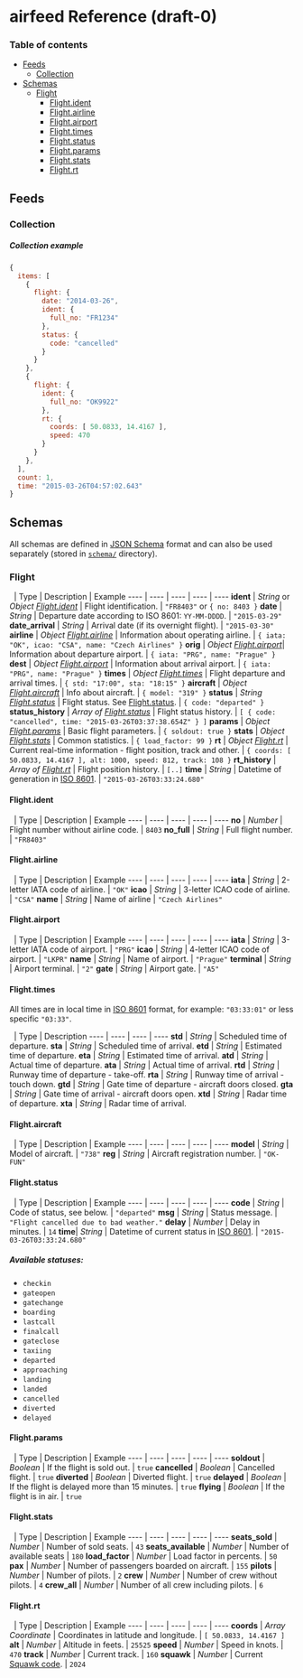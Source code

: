 # airfeed Reference (draft-0)


### Table of contents
- [Feeds](#feeds)
   - [Collection](#collection)
- [Schemas](#schemas)
  - [Flight](#flight)
    - [Flight.ident](#flightident)
    - [Flight.airline](#flightairline)
    - [Flight.airport](#flightairport)
    - [Flight.times](#flighttimes)
    - [Flight.status](#flightstatus)
    - [Flight.params](#flightparams)
    - [Flight.stats](#flightstats)
    - [Flight.rt](#flightrt)

## Feeds
### Collection

##### Collection example
```javascript
{
  items: [
    {
      flight: {
        date: "2014-03-26",
        ident: {
          full_no: "FR1234"
        },
        status: {
          code: "cancelled"
        }
      }
    },
    {
      flight: {
        ident: {
          full_no: "OK9922"
        },
        rt: {
          coords: [ 50.0833, 14.4167 ],
          speed: 470
        }
      }
    },
  ],
  count: 1,
  time: "2015-03-26T04:57:02.643"
}
```

## Schemas
All schemas are defined in [JSON Schema](http://json-schema.org) format and can also be used separately (stored in [`schema/`](/schema) directory).

### Flight
&nbsp; | Type | Description | Example
---- | ---- | ---- | ---- | ----
**ident** | *String* or *Object [Flight.ident](#flightident)* | Flight identification. | `"FR8403"` or `{ no: 8403 }`
**date** | *String* | Departure date according to ISO 8601: `YY-MM-DDDD`. | `"2015-03-29"`
**date_arrival** | *String* | Arrival date (if its overnight flight). | `"2015-03-30"`
**airline** | *Object [Flight.airline](#flightairline)* | Information about operating airline. | `{ iata: "OK", icao: "CSA", name: "Czech Airlines" }`
**orig** | *Object [Flight.airport](#flightairport)*| Information about departure airport. | `{ iata: "PRG", name: "Prague" }`
**dest** | *Object [Flight.airport](#flightairport)* | Information about arrival airport. | `{ iata: "PRG", name: "Prague" }`
**times** | *Object [Flight.times](#flighttimes)* | Flight departure and arrival times. | `{ std: "17:00", sta: "18:15" }`
**aircraft** | *Object [Flight.aircraft](#flightaircraft)* | Info about aircraft. | `{ model: "319" }`
**status** | *String [Flight.status](#flightstatus)* | Flight status. See [Flight.status](#flightstatus). | `{ code: "departed" }`
**status_history** | *Array of [Flight.status](#flighthistoryitem)* | Flight status history. | `[ { code: "cancelled", time: "2015-03-26T03:37:38.654Z" } ]`
**params** | *Object [Flight.params](#flightparams)* | Basic flight parameters. | `{ soldout: true }`
**stats** | *Object [Flight.stats](#flightstats)* | Common statistics. | `{ load_factor: 99 }`
**rt** | *Object [Flight.rt](#flightrt)* | Current real-time information - flight position, track and other. | `{ coords: [ 50.0833, 14.4167 ], alt: 1000, speed: 812, track: 108 }`
**rt_history** | *Array of [Flight.rt](#flightrt)* | Flight position history. | `[..]`
**time** | *String* | Datetime of generation in [ISO 8601](http://en.wikipedia.org/wiki/ISO_8601). | `"2015-03-26T03:33:24.680"` 

#### Flight.ident
&nbsp; | Type | Description | Example
---- | ---- | ---- | ---- | ----
**no** | *Number* | Flight number without airline code. | `8403`
**no_full** | *String* | Full flight number. | `"FR8403"`

#### Flight.airline
&nbsp; | Type | Description | Example
---- | ---- | ---- | ---- | ----
**iata** | *String* | 2-letter IATA code of airline. | `"OK"`
**icao** | *String* | 3-letter ICAO code of airline. | `"CSA"`
**name** | *String* | Name of airline | `"Czech Airlines"`

#### Flight.airport
&nbsp; | Type | Description | Example
---- | ---- | ---- | ---- | ----
**iata** | *String* | 3-letter IATA code of airport. | `"PRG"`
**icao** | *String* | 4-letter ICAO code of airport. | `"LKPR"`
**name** | *String* | Name of airport. | `"Prague"`
**terminal** | *String* | Airport terminal. | `"2"`
**gate** | *String* | Airport gate. | `"A5"`

#### Flight.times
All times are in local time in [ISO 8601](http://en.wikipedia.org/wiki/ISO_8601) format, for example: `"03:33:01"` or less specific `"03:33"`.

&nbsp; | Type | Description
---- | ---- | ---- | ----
**std** | *String* | Scheduled time of departure.
**sta** | *String* | Scheduled time of arrival.
**etd** | *String* | Estimated time of departure.
**eta** | *String* | Estimated time of arrival.
**atd** | *String* | Actual time of departure.
**ata** | *String* | Actual time of arrival.
**rtd** | *String* | Runway time of departure - take-off.
**rta** | *String* | Runway time of arrival - touch down.
**gtd** | *String* | Gate time of departure - aircraft doors closed.
**gta** | *String* | Gate time of arrival - aircraft doors open.
**xtd** | *String* | Radar time of departure.
**xta** | *String* | Radar time of arrival.

#### Flight.aircraft
&nbsp; | Type | Description | Example
---- | ---- | ---- | ---- | ----
**model** | *String* | Model of aircraft. | `"738"`
**reg** | *String* | Aircraft registration number. | `"OK-FUN"`

#### Flight.status
&nbsp; | Type | Description | Example
---- | ---- | ---- | ---- | ----
**code** | *String* | Code of status, see below. | `"departed"`
**msg** | *String* | Status message. | `"Flight cancelled due to bad weather."`
**delay** | *Number* | Delay in minutes. | `14`
**time**| *String* | Datetime of current status in [ISO 8601](http://en.wikipedia.org/wiki/ISO_8601). | `"2015-03-26T03:33:24.680"`

##### Available statuses:

* `checkin`
* `gateopen`
* `gatechange`
* `boarding`
* `lastcall`
* `finalcall`
* `gateclose`
* `taxiing`
* `departed`
* `approaching`
* `landing`
* `landed`
* `cancelled`
* `diverted`
* `delayed`

#### Flight.params
&nbsp; | Type | Description | Example
---- | ---- | ---- | ---- | ----
**soldout** | *Boolean* | If the flight is sold out. | `true`
**cancelled** | *Boolean* | Cancelled flight. | `true`
**diverted** | *Boolean* | Diverted flight. | `true`
**delayed** | *Boolean* | If the flight is delayed more than 15 minutes. | `true`
**flying** | *Boolean* | If the flight is in air. | `true`

#### Flight.stats
&nbsp; | Type | Description | Example
---- | ---- | ---- | ---- | ----
**seats_sold** | *Number* | Number of sold seats. | `43`
**seats_available** | *Number* | Number of available seats | `180`
**load_factor** | *Number* | Load factor in percents. | `50`
**pax** | *Number* | Number of passengers boarded on aircraft. | `155`
**pilots** | *Number* | Number of pilots. | `2`
**crew** | *Number* | Number of crew without pilots. | `4`
**crew_all** | *Number* | Number of all crew including pilots. | `6`

#### Flight.rt
&nbsp; | Type | Description | Example
---- | ---- | ---- | ---- | ----
**coords** | *Array Coordinate* | Coordinates in latitude and longitude. | `[ 50.0833, 14.4167 ]`
**alt** | *Number* | Altitude in feets. | `25525`
**speed** | *Number* | Speed in knots. | `470`
**track** | *Number* | Current track. | `160`
**squawk** | *Number* | Current [Squawk code](http://en.wikipedia.org/wiki/Squawk_code). | `2024`



